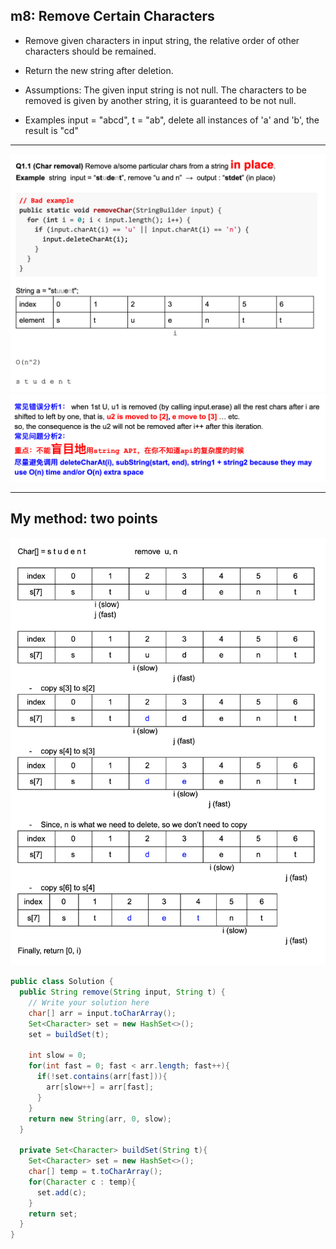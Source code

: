 ## m8: Remove Certain Characters

- Remove given characters in input string, the relative order of other characters should
  be remained. 
- Return the new string after deletion.

- Assumptions:
  The given input string is not null.
  The characters to be removed is given by another string, it is guaranteed to be not null.

- Examples
  input = "abcd", t = "ab", delete all instances of 'a' and 'b', the result is "cd"

---

![](img/2021-06-27-16-44-55.png)
![](img/2021-06-27-16-45-12.png)

---

## My method: two points

![](img/2021-06-30-20-08-59.png)



```java
public class Solution {
  public String remove(String input, String t) {
    // Write your solution here
    char[] arr = input.toCharArray();
    Set<Character> set = new HashSet<>();
    set = buildSet(t);

    int slow = 0;
    for(int fast = 0; fast < arr.length; fast++){
      if(!set.contains(arr[fast])){
        arr[slow++] = arr[fast];
      }
    }
    return new String(arr, 0, slow);
  }

  private Set<Character> buildSet(String t){
    Set<Character> set = new HashSet<>();
    char[] temp = t.toCharArray();
    for(Character c : temp){
      set.add(c);  
    }
    return set;
  }
}
```